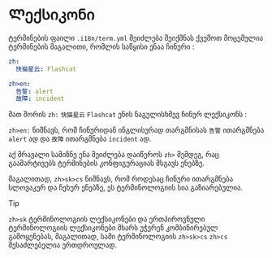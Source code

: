 # Ლექსიკონი

ტერმინების ფაილი `.i18n/term.yml` შეიძლება შეიქმნას ქვემოთ მოცემულია ტერმინების მაგალითი, რომლის საწყისი ენაა ჩინური :

```yml
zh:
  快猫星云: Flashcat

zh>en:
  告警: alert
  故障: incident
```

მათ შორის `zh:` `快猫星云` `Flashcat` ენის ნაგულისხმევ ჩინურ ლექსიკონს :

`zh>en:` ნიშნავს, რომ ჩინურიდან ინგლისურად თარგმნისას `告警` ითარგმნება `alert` ად და `故障` ითარგმნება `incident` ად.

აქ მრავალი სამიზნე ენა შეიძლება დაიწეროს `zh>` შემდეგ, რაც გაამარტივებს ტერმინების კონფიგურაციას მსგავს ენებზე.

მაგალითად, `zh>sk>cs` ნიშნავს, რომ როდესაც ჩინური ითარგმნება სლოვაკურ და ჩეხურ ენებზე, ეს ტერმინოლოგიის სია გაზიარებულია.

> [!TIP]
> `zh>sk` ტერმინოლოგიის ლექსიკონები და ერთპიროვნული ტერმინოლოგიის ლექსიკონები მხარს უჭერენ კომბინირებულ გამოყენებას, მაგალითად, სამი ტერმინოლოგიის `zh>sk>cs` `zh>cs` შესაძლებელია ერთდროულად.